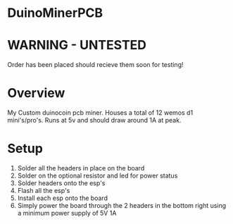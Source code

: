 # DuinoMinerPCB
# WARNING - UNTESTED
Order has been placed should recieve them soon for testing!
# Overview

My Custom duinocoin pcb miner. 
Houses a total of 12 wemos d1 mini's/pro's.
Runs at 5v and should draw around 1A at peak.

# Setup
1. Solder all the headers in place on the board
2. Solder on the optional resistor and led for power status
3. Solder headers onto the esp's
4. Flash all the esp's
5. Install each esp onto the board
6. Simply power the board through the 2 headers in the bottom right using a minimum power supply of 5V 1A
